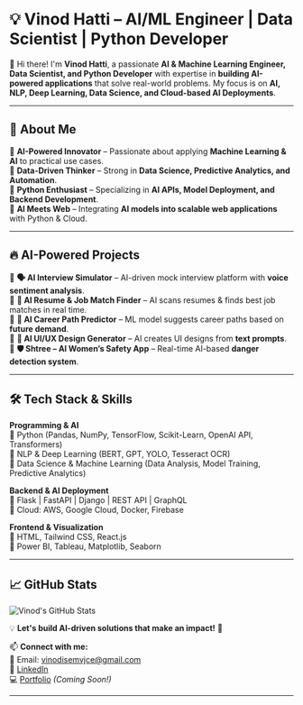 # 💡 Vinod Hatti – AI/ML Engineer | Data Scientist | Python Developer

👋 Hi there! I'm **Vinod Hatti**, a passionate **AI & Machine Learning Engineer, Data Scientist, and Python Developer** with expertise in **building AI-powered applications** that solve real-world problems. My focus is on **AI, NLP, Deep Learning, Data Science, and Cloud-based AI Deployments**.

---

## 🚀 About Me  
🔹 **AI-Powered Innovator** – Passionate about applying **Machine Learning & AI** to practical use cases.  
🔹 **Data-Driven Thinker** – Strong in **Data Science, Predictive Analytics, and Automation**.  
🔹 **Python Enthusiast** – Specializing in **AI APIs, Model Deployment, and Backend Development**.  
🔹 **AI Meets Web** – Integrating **AI models into scalable web applications** with Python & Cloud.  

---

## 🔥 AI-Powered Projects  

🔹 **🗣 AI Interview Simulator** – AI-driven mock interview platform with **voice sentiment analysis**.  
🔹 **📄 AI Resume & Job Match Finder** – AI scans resumes & finds best job matches in real time.  
🔹 **🚀 AI Career Path Predictor** – ML model suggests career paths based on **future demand**.  
🔹 **🎨 AI UI/UX Design Generator** – AI creates UI designs from **text prompts**.  
🔹 **🛡️ Shtree – AI Women’s Safety App** – Real-time AI-based **danger detection system**.  

---

## 🛠 Tech Stack & Skills  

**Programming & AI**  
🚀 Python (Pandas, NumPy, TensorFlow, Scikit-Learn, OpenAI API, Transformers)  
🚀 NLP & Deep Learning (BERT, GPT, YOLO, Tesseract OCR)  
🚀 Data Science & Machine Learning (Data Analysis, Model Training, Predictive Analytics)  

**Backend & AI Deployment**  
🚀 Flask | FastAPI | Django | REST API | GraphQL  
🚀 Cloud: AWS, Google Cloud, Docker, Firebase  

**Frontend & Visualization**  
🚀 HTML, Tailwind CSS, React.js  
🚀 Power BI, Tableau, Matplotlib, Seaborn  

---

## 📈 GitHub Stats  

![Vinod's GitHub Stats](https://github-readme-stats.vercel.app/api?username=VinodHatti7019&show_icons=true&theme=radical)  

💡 **Let's build AI-driven solutions that make an impact!** 🚀  

📫 **Connect with me:**  
📧 Email: vinodisemvjce@gmail.com  
🔗 [LinkedIn](https://linkedin.com/in/vinodhatti)  
💻 [Portfolio](#) *(Coming Soon!)*  

---
